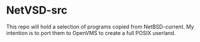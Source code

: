 # NetVSD-src

This repo will hold a selection of programs copied from NetBSD-current.
My intention is to port them to OpenVMS to create a full POSIX userland.
